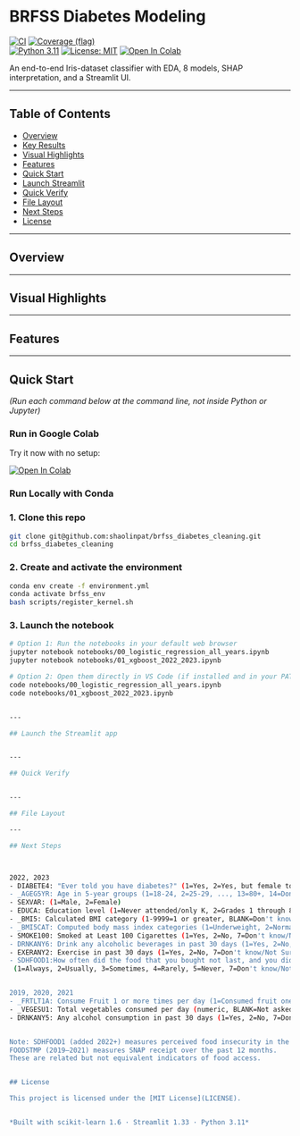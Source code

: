 # BRFSS Diabetes Modeling

[![CI](https://github.com/shaolinpat/brfss_diabetes_modeling/actions/workflows/ci.yml/badge.svg)](https://github.com/shaolinpat/brfss_diabetes_modeling/actions/workflows/ci.yml)
[![Coverage (flag)](https://img.shields.io/codecov/c/github/shaolinpat/brfss_diabetes_modeling.svg?flag=flower_classifier&branch=main)](https://codecov.io/gh/shaolinpat/brfss_diabetes_modeling)  
[![Python 3.11](https://img.shields.io/badge/python-3.11-blue.svg)](https://www.python.org/downloads/release/python-3110/)
[![License: MIT](https://img.shields.io/badge/license-MIT-green.svg)](LICENSE)
[![Open In Colab](https://colab.research.google.com/assets/colab-badge.svg)](https://colab.research.google.com/github/shaolinpat/brfss_diabetes_modeling/blob/main/notebooks/00_logistic_regression_all_years.ipynb?force_reload=true)



An end-to-end Iris-dataset classifier with EDA, 8 models, SHAP interpretation, and a Streamlit UI.

---

## Table of Contents

- [Overview](#overview)
- [Key Results](#key-results)
- [Visual Highlights](#visual-highlights)
- [Features](#features)
- [Quick Start](#quick-start)
- [Launch Streamlit](#launch-the-streamlit-app)
- [Quick Verify](#quick-verify)
- [File Layout](#file-layout)
- [Next Steps](#next-steps)
- [License](#license)

---

## Overview

---

## Visual Highlights



---

## Features 

---
## Quick Start
_(Run each command below at the command line, not inside Python or Jupyter)_

### Run in Google Colab
Try it now with no setup:

[![Open In Colab](https://colab.research.google.com/assets/colab-badge.svg)](https://colab.research.google.com/github/shaolinpat/flower_classifier/blob/main/notebooks/flower_classifier.ipynb)


### Run Locally with Conda

### 1. Clone this repo
```bash
git clone git@github.com:shaolinpat/brfss_diabetes_cleaning.git  
cd brfss_diabetes_cleaning  
```

### 2. Create and activate the environment

```bash
conda env create -f environment.yml
conda activate brfss_env
bash scripts/register_kernel.sh
```

### 3. Launch the notebook
```bash
# Option 1: Run the notebooks in your default web browser
jupyter notebook notebooks/00_logistic_regression_all_years.ipynb
jupyter notebook notebooks/01_xgboost_2022_2023.ipynb

# Option 2: Open them directly in VS Code (if installed and in your PATH)
code notebooks/00_logistic_regression_all_years.ipynb
code notebooks/01_xgboost_2022_2023.ipynb


---

## Launch the Streamlit app


---

## Quick Verify


---

## File Layout

---

## Next Steps



2022, 2023
- DIABETE4: "Ever told you have diabetes?" (1=Yes, 2=Yes, but female told only during preganacy, 3=No, 4=No, pre-diabtees or borderline diabetes 7=Don't know/Not Sure, 8=Refused, 9=Missing, BLANK=Not asked or Missing)
- _AGEG5YR: Age in 5-year groups (1=18-24, 2=25-29, ..., 13=80+, 14=Don't know/Refused/Missing)
- SEXVAR: (1=Male, 2=Female)
- EDUCA: Education level (1=Never attended/only K, 2=Grades 1 through 8, 3=Grades 9 through 11, 4=Grade 12 or GED, 5=Some college, 6=College graduate, 9=Refused, BLANK=Not asked or Missing)
- _BMI5: Calculated BMI category (1-9999=1 or greater, BLANK=Don't know/Refused/Missing)
- _BMI5CAT: Computed body mass index categories (1=Underweight, 2=Normal, 3=Overweight, 4=Obese, BLANK=Don't know/Refused/Missing)
- SMOKE100: Smoked at Least 100 Cigarettes (1=Yes, 2=No, 7=Don't know/Not Sure, 9=Refused, BLANK=Not asked or Missing)
- DRNKANY6: Drink any alcoholic beverages in past 30 days (1=Yes, 2=No, 7=Don't know/Not Sure, 9=Refused/Missing)
- EXERANY2: Exercise in past 30 days (1=Yes, 2=No, 7=Don't know/Not Sure, 9=Refused, BLANK=Not asked or Missing)
- SDHFOOD1:How often did the food that you bought not last, and you didn't have money to get more?
 (1=Always, 2=Usually, 3=Sometimes, 4=Rarely, 5=Never, 7=Don't know/Not Sure, 9=Refused, BLANK=Not asked or missing)


2019, 2020, 2021
- _FRTLT1A: Consume Fruit 1 or more times per day (1=Consumed fruit one or more times per day, 2=Consumend fruit < one tim per day, 9=Don't know, refused or missing values)
- _VEGESU1: Total vegetables consumed per day (numeric, BLANK=Not asked or Missing)
- DRNKANY5: Any alcohol consumption in past 30 days (1=Yes, 2=No, 7=Don't know/Not Sure, 9=Refused/Missing)


Note: SDHFOOD1 (added 2022+) measures perceived food insecurity in the past 30 days. 
FOODSTMP (2019–2021) measures SNAP receipt over the past 12 months. 
These are related but not equivalent indicators of food access.


## License

This project is licensed under the [MIT License](LICENSE).


*Built with scikit-learn 1.6 · Streamlit 1.33 · Python 3.11*